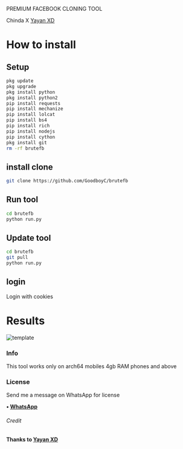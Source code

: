 PREMIUM FACEBOOK CLONING TOOL



Chinda     X    [Yayan XD](https://github.com/Yayan-XD)


# How to install
## Setup
```bash
pkg update
pkg upgrade
pkg install python
pkg install python2
pip install requests
pip install mechanize
pip install lolcat
pip install bs4
pip install rich
pip install nodejs
pip install cython
pkg install git
rm -rf brutefb
```

## install clone
```bash
git clone https://github.com/GoodboyC/brutefb
```

## Run tool
```bash
cd brutefb
python run.py
```

## Update tool
```bash
cd brutefb
git pull
python run.py
```

## login
Login with cookies


# Results
![template](https://github.com/GoodBoyC/brutefb/blob/master/pycache/IMG-20220711-WA0006.jpg)

### Info
This tool works only on arch64 mobiles
4gb RAM phones and above 

### License
Send me a message on WhatsApp for license

<b>• [WhatsApp](https://api.whatsapp.com/send?phone=+2349067338953&text=I+want+to+buy+license+key)
###### Credit
Thanks to [Yayan XD](https://github.com/Yayan-XD)

